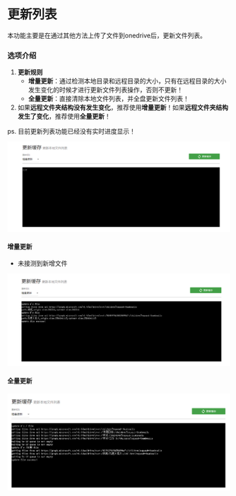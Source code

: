 # 更新列表

本功能主要是在通过其他方法上传了文件到onedrive后，更新文件列表。

### 选项介绍

1. **更新规则**
   * **增量更新**：通过检测本地目录和远程目录的大小，只有在远程目录的大小发生变化的时候才进行更新文件列表操作，否则不更新！
   * **全量更新**：直接清除本地文件列表，并全盘更新文件列表！
2. 如果**远程文件夹结构没有发生变化**，推荐使用**增量更新**！如果**远程文件夹结构发生了变化**，推荐使用**全量更新**！

ps. 目前更新列表功能已经没有实时进度显示！

![](../.gitbook/assets/snipaste_2018-11-16_13-44-08.png)

#### 增量更新

* 未接测到新增文件

![](../.gitbook/assets/snipaste_2018-11-16_13-42-55.png)

#### 全量更新

![](../.gitbook/assets/snipaste_2018-11-16_13-52-50.png)



